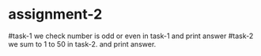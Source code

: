 # assignment-2
#task-1
 we check number is odd or even in task-1
 and print answer
#task-2
 we sum to 1 to 50 in task-2.
 and print answer.
